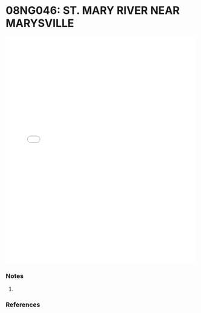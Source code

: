 # 08NG046: ST. MARY RIVER NEAR MARYSVILLE

<iframe src="/distribution_estimation/_static/stations/08NG046_fdc.html" width="100%" height="600" frameborder="0"></iframe>

### Notes
1. 

### References

